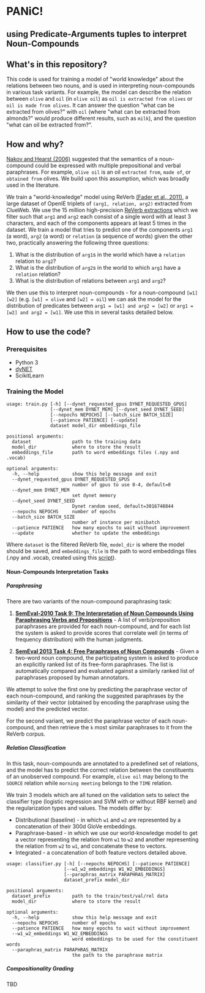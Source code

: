 # **PANiC!**
## using **P**redicate-**A**rguments tuples to interpret **N**oun-**C**ompounds

## What's in this repository?

This code is used for training a model of "world knowledge" about the relations between two nouns, 
and is used in interpreting noun-compounds in various task variants. 
For example, the model can describe the relation between `olive` and `oil` (in `olive oil`) as 
`oil is extracted from olives` or `oil is made from olives`. 
It can answer the question "what can be extracted from olives?" with `oil` 
(where "what can be extracted from almonds?" would produce different results, such as `milk`), 
and the question "what can oil be extracted from?".

## How and why?

[Nakov and Hearst (2006)](https://link.springer.com/chapter/10.1007/11861461_25) suggested that the semantics of a noun-compound 
could be expressed with multiple prepositional and verbal paraphrases. 
For example, `olive oil` is an oil `extracted from`, `made of`, or `obtained from` olives. 
We build upon this assumption, which was broadly used in the literature. 

We train a "world-knowledge" model using ReVerb [(Fader et al., 2011)](http://reverb.cs.washington.edu/emnlp11.pdf), 
a large dataset of OpenIE triplets of `(arg1, relation, arg2)` extracted from ClueWeb. 
We use the 15 million high-precision [ReVerb extractions](http://reverb.cs.washington.edu/reverb_clueweb_tuples-1.1.txt.gz) 
which we filter such that `arg1` and `arg2` each consist of a single word with at least 3 characters, 
and each of the components appears at least 5 times in the dataset. 
We train a model that tries to predict one of the components 
`arg1` (a word), `arg2` (a word) or `relation` (a sequence of words) given the other two,
 practically answering the following three questions:

1. What is the distribution of `arg1`s in the world which have a `relation` relation to `arg2`?
2. What is the distribution of `arg2`s in the world to which `arg1` have a `relation` relation?
3. What is the distribution of relations between `arg1` and `arg2`?

We then use this to interpret noun-compounds - for a noun-compound `[w1] [w2]` 
(e.g. `[w1] = olive` and `[w2] = oil`) we can ask the model for the distribution of 
predicates between `arg1 = [w1] and arg2 = [w2]` or `arg1 = [w2] and arg2 = [w1]`. 
We use this in several tasks detailed below.

## How to use the code?

### Prerequisites

- Python 3
- [dyNET](https://dynet.readthedocs.io)
- ScikitLearn

### Training the Model

```
usage: train.py [-h] [--dynet_requested_gpus DYNET_REQUESTED_GPUS]
                [--dynet_mem DYNET_MEM] [--dynet_seed DYNET_SEED]
                [--nepochs NEPOCHS] [--batch_size BATCH_SIZE]
                [--patience PATIENCE] [--update]
                dataset model_dir embeddings_file

positional arguments:
  dataset               path to the training data
  model_dir             where to store the result
  embeddings_file       path to word embeddings files (.npy and .vocab)

optional arguments:
  -h, --help            show this help message and exit
  --dynet_requested_gpus DYNET_REQUESTED_GPUS
                        number of gpus to use 0-4, default=0
  --dynet_mem DYNET_MEM
                        set dynet memory
  --dynet_seed DYNET_SEED
                        Dynet random seed, default=3016748844
  --nepochs NEPOCHS     number of epochs
  --batch_size BATCH_SIZE
                        number of instance per minibatch
  --patience PATIENCE   how many epochs to wait without improvement
  --update              whether to update the embeddings
```

Where `dataset` is the filtered ReVerb file, 
`model_dir` is where the model should be saved, and `embeddings_file` is the path to word embeddings files 
(.npy and .vocab, created using this [script](https://github.com/vered1986/PythonUtils/blob/master/word_embeddings/format_convertion/convert_text_embeddings_to_binary.py)).

#### Noun-Compounds Interpretation Tasks

##### Paraphrasing

There are two variants of the noun-compound paraphrasing task:

1. **[SemEval-2010 Task 9: The Interpretation of Noun Compounds Using Paraphrasing Verbs and Prepositions](http://semeval2.fbk.eu)** -
A list of verb/preposition paraphrases are provided for each noun-compound, and for each list the system is asked to provide scores 
that correlate well (in terms of frequency distribution) with the human judgments.

2. **[SemEval 2013 Task 4: Free Paraphrases of Noun Compounds](https://www.cs.york.ac.uk/semeval-2013/task4/index.php)** - 
Given a two-word noun compound, the participating system is asked to produce 
an explicitly ranked list of its free-form paraphrases. The list is automatically compared and evaluated against a similarly ranked list 
of paraphrases proposed by human annotators.

We attempt to solve the first one by predicting the paraphrase vector of each noun-compound, 
and ranking the suggested paraphrases by the similarity of their vector (obtained by encoding the paraphrase using the model) 
and the predicted vector. 

For the second variant, we predict the paraphrase vector of each noun-compound, 
and then retrieve the `k` most similar paraphrases to it from the ReVerb corpus. 


##### Relation Classification

In this task, noun-compounds are annotated to a predefined set of relations, and the model has to predict the correct 
relation between the constituents of an unobserved compound. For example, `olive oil` may belong to the `SOURCE` relation 
while `morning meeting` belongs to the `TIME` relation. 

We train 3 models which are all tuned on the validation sets 
to select the classifier type (logistic regression and SVM with or without RBF kernel) 
and the regularization types and values. The models differ by:

* Distributional (baseline) - in which `w1` and `w2` are represented by a concatenation of their 300d GloVe embeddings.
* Paraphrase-based - in which we use our world-knowledge model to get a vector representing the relation from `w1` to `w2` and another representing the relation from `w2` to `w1`, and concatenate these to vectors.
* Integrated - a concatenation of both feature vectors detailed above.  

```
usage: classifier.py [-h] [--nepochs NEPOCHS] [--patience PATIENCE]
                     [--w1_w2_embeddings W1_W2_EMBEDDINGS]
                     [--paraphras_matrix PARAPHRAS_MATRIX]
                     dataset_prefix model_dir

positional arguments:
  dataset_prefix        path to the train/test/val/rel data
  model_dir             where to store the result

optional arguments:
  -h, --help            show this help message and exit
  --nepochs NEPOCHS     number of epochs
  --patience PATIENCE   how many epochs to wait without improvement
  --w1_w2_embeddings W1_W2_EMBEDDINGS
                        word embeddings to be used for the constituent words
  --paraphras_matrix PARAPHRAS_MATRIX
                        the path to the paraphrase matrix

```


##### Compositionality Grading

TBD